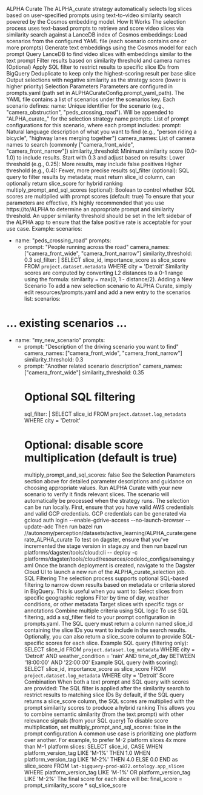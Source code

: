 ALPHA Curate
The ALPHA_curate strategy automatically selects log slices based on user-specified prompts using text-to-video similarity search powered by the Cosmos embedding model.
How It Works
The selection process uses text-based prompts to retrieve and score video slices via similarity search against a LanceDB index of Cosmos embeddings:
Load scenarios from the configured YAML file (each scenario contains one or more prompts)
Generate text embeddings using the Cosmos model for each prompt
Query LanceDB to find video slices with embeddings similar to the text prompt
Filter results based on similarity threshold and camera names
(Optional) Apply SQL filter to restrict results to specific slice IDs from BigQuery
Deduplicate to keep only the highest-scoring result per base slice
Output selections with negative similarity as the strategy score (lower is higher priority)
Selection Parameters
Parameters are configured in prompts.yaml (path set in ALPHACurateConfig.prompt_yaml_path). The YAML file contains a list of scenarios under the scenarios key. Each scenario defines:
name: Unique identifier for the scenario (e.g., "camera_obstruction", "peds_crossing_road"). Will be appended to "ALPHA_curate_" for the selection strategy name
prompts: List of prompt configurations for this scenario, where each prompt includes:
prompt: Natural language description of what you want to find (e.g., "person riding a bicycle", "highway lanes merging together")
camera_names: List of camera names to search (commonly ["camera_front_wide", "camera_front_narrow"])
similarity_threshold: Minimum similarity score (0.0-1.0) to include results. Start with 0.3 and adjust based on results:
Lower threshold (e.g., 0.25): More results, may include false positives
Higher threshold (e.g., 0.4): Fewer, more precise results
sql_filter (optional): SQL query to filter results by metadata; must return slice_id column, can optionally return slice_score for hybrid ranking
multiply_prompt_and_sql_scores (optional): Boolean to control whether SQL scores are multiplied with prompt scores (default: true)
To ensure that your parameters are effective, it’s highly recommended that you use https://to/ALPHA to determine an appropriate prompt and similarity threshold. An upper similarity threshold should be set in the left sidebar of the ALPHA app to ensure that the false positive rate is acceptable for your use case.
Example:
scenarios:
  - name: "peds_crossing_road"
    prompts:
      - prompt: "People running across the road"
        camera_names: ["camera_front_wide", "camera_front_narrow"]
        similarity_threshold: 0.3
        sql_filter: |
          SELECT slice_id, importance_score as slice_score
          FROM `project.dataset.metadata`
          WHERE city = 'Detroit'
Similarity scores are computed by converting L2 distances to a 0-1 range using the formula: similarity = max(0, 1 - distance/2).
Adding a New Scenario
To add a new selection scenario to ALPHA Curate, simply edit resources/prompts.yaml and add a new entry to the scenarios list:
scenarios:
  # ... existing scenarios ...

  - name: "my_new_scenario"
    prompts:
      - prompt: "Description of the driving scenario you want to find"
        camera_names: ["camera_front_wide", "camera_front_narrow"]
        similarity_threshold: 0.3
      - prompt: "Another related scenario description"
        camera_names: ["camera_front_wide"]
        similarity_threshold: 0.35
        # Optional SQL filtering
        sql_filter: |
          SELECT slice_id
          FROM `project.dataset.log_metadata`
          WHERE city = 'Detroit'
        # Optional: disable score multiplication (default is true)
        multiply_prompt_and_sql_scores: false
See the Selection Parameters section above for detailed parameter descriptions and guidance on choosing appropriate values.
Run ALPHA Curate with your new scenario to verify it finds relevant slices. The scenario will automatically be processed when the strategy runs.
The selection can be run locally. First, ensure that you have valid AWS credentials and valid GCP credentials.
GCP credentials can be generated via
gcloud auth login --enable-gdrive-access --no-launch-browser --update-adc
Then run
bazel run //autonomy/perception/datasets/active_learning/ALPHA_curate:generate_ALPHA_curate
To test on dagster, ensure that you’ve incremented the stage version in stage.py and then run
bazel run platforms/dagster/tools/cloud:cli -- deploy -c platforms/dagster/tools/cloud/resources/codeloc_configs/sensing.yaml
Once the branch deployment is created, navigate to the Dagster Cloud UI to launch a new run of the
ALPHA_curate_selection
 job.
SQL Filtering
The selection process supports optional SQL-based filtering to narrow down results based on metadata or criteria stored in BigQuery. This is useful when you want to:
Select slices from specific geographic regions
Filter by time of day, weather conditions, or other metadata
Target slices with specific tags or annotations
Combine multiple criteria using SQL logic
To use SQL filtering, add a sql_filter field to your prompt configuration in prompts.yaml. The SQL query must return a column named slice_id containing the slice IDs you want to include in the search results. Optionally, you can also return a slice_score column to provide SQL-specific scores for each slice.
Example SQL query (filtering only):
SELECT slice_id
FROM `project.dataset.log_metadata`
WHERE city = 'Detroit'
  AND weather_condition = 'rain'
  AND time_of_day BETWEEN '18:00:00' AND '22:00:00'
Example SQL query (with scoring):
SELECT slice_id, importance_score as slice_score
FROM `project.dataset.log_metadata`
WHERE city = 'Detroit'
Score Combination
When both a text prompt and SQL query with scores are provided:
The SQL filter is applied after the similarity search to restrict results to matching slice IDs
By default, if the SQL query returns a
slice_score column, the SQL scores are multiplied with the prompt similarity scores to produce a hybrid ranking
This allows you to combine semantic similarity (from the text prompt) with other relevance signals (from your SQL query)
To disable score multiplication, set multiply_prompt_and_sql_scores: false in the prompt configuration
A common use case is prioritizing one platform over another. For example, to prefer M-2 platform slices 4x more than M-1 platform slices:
SELECT slice_id,
  CASE
    WHEN platform_version_tag LIKE 'M-1%' THEN 1.0
    WHEN platform_version_tag LIKE 'M-2%' THEN 4.0
    ELSE 0.0
  END as slice_score
FROM `lat-bigquery-prod-a872.ontology.app_slices`
WHERE platform_version_tag LIKE 'M-1%' OR platform_version_tag LIKE 'M-2%'
The final score for each slice will be: final_score = prompt_similarity_score * sql_slice_score